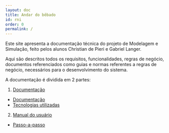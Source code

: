 ```yaml
---
layout: doc
title: Andar do bêbado    
id: rni
order: 0
permalink: /
---
```


Este site apresenta a documentação técnica do projeto de Modelagem e Simulação, feito pelos alunos Christian de Pieri e Gabriel Langer.

Aqui são descritos todos os requisitos, funcionalidades, regras de negócio, documentos referenciados como guias e normas referentes a regras de negócio, necessários para o desenvolvimento do sistema.

A documentação é dividida em 2 partes:
1. [Documentação](/documentacao/index.md)

- [Documentação](documentacao/documentacao.md) 
- [Tecnologias utilizadas](documentacao/tecnologias.md)

2. [Manual do usuário](/users_guide/index.md)

- [Passo-a-passo](/users_guide/passo-a-passo.md)
